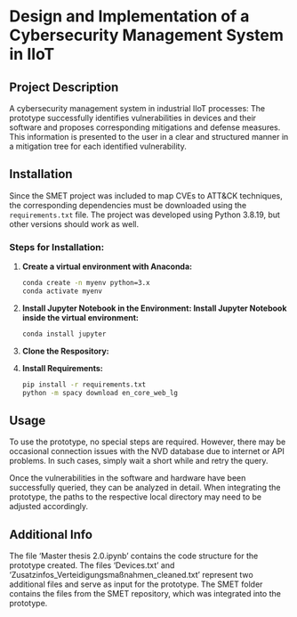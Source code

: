 # Design and Implementation of a Cybersecurity Management System in IIoT

## Project Description

A cybersecurity management system in industrial IIoT processes: The prototype successfully identifies vulnerabilities in devices and their software and proposes corresponding mitigations and defense measures. This information is presented to the user in a clear and structured manner in a mitigation tree for each identified vulnerability.

## Installation

Since the SMET project was included to map CVEs to ATT&CK techniques, the corresponding dependencies must be downloaded using the `requirements.txt` file. The project was developed using Python 3.8.19, but other versions should work as well.

### Steps for Installation:

1. **Create a virtual environment with Anaconda:**

   ```bash
   conda create -n myenv python=3.x
   conda activate myenv

   ```
2. **Install Jupyter Notebook in the Environment: Install Jupyter Notebook inside the virtual environment:**

    ```bash
    conda install jupyter
   ```

3. **Clone the Respository:**

4. **Install Requirements:**
    ```bash
    pip install -r requirements.txt
    python -m spacy download en_core_web_lg
   ```

## Usage
To use the prototype, no special steps are required. However, there may be occasional connection issues with the NVD database due to internet or API problems. In such cases, simply wait a short while and retry the query.

Once the vulnerabilities in the software and hardware have been successfully queried, they can be analyzed in detail.
When integrating the prototype, the paths to the respective local directory may need to be adjusted accordingly.

## Additional Info
The file ‘Master thesis 2.0.ipynb’ contains the code structure for the prototype created. The files ‘Devices.txt’ and ‘Zusatzinfos_Verteidigungsmaßnahmen_cleaned.txt’ represent two additional files and serve as input for the prototype. 
The SMET folder contains the files from the SMET repository, which was integrated into the prototype. 
